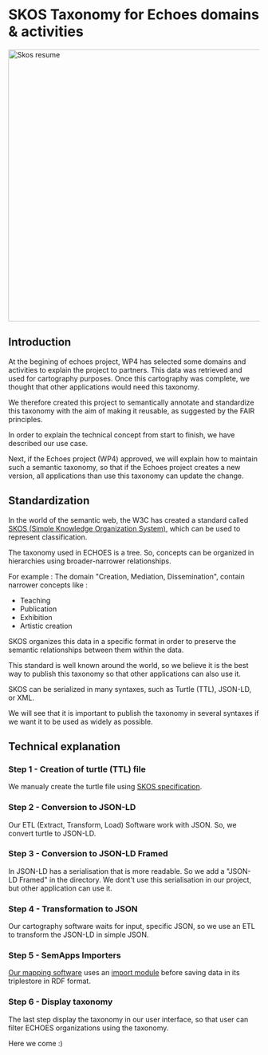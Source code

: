 
# SKOS Taxonomy for Echoes domains & activities

<img width="1881" height="545" alt="Skos resume" src="https://github.com/user-attachments/assets/90a70c00-1513-4fb3-8073-24fdeb1608f1" />

## Introduction
At the begining of echoes project, WP4 has selected some domains and activities to explain the project to partners.
This data was retrieved and used for cartography purposes.
Once this cartography was complete, we thought that other applications would need this taxonomy.

We therefore created this project to semantically annotate and standardize this taxonomy with the aim of making it reusable, as suggested by the FAIR principles.

In order to explain the technical concept from start to finish, we have described our use case.

Next, if the Echoes project (WP4) approved, we will explain how to maintain such a semantic taxonomy, so that if the Echoes project creates a new version, all applications than use this taxonomy can update the change.

## Standardization
In the world of the semantic web, the W3C has created a standard called [SKOS (Simple Knowledge Organization System)](https://en.wikipedia.org/wiki/Simple_Knowledge_Organization_System), which can be used to represent classification.

The taxonomy used in ECHOES is a tree. So, concepts can be organized in hierarchies using broader-narrower relationships.

For example : 
The domain "Creation, Mediation, Dissemination", contain narrower concepts like :
* Teaching
* Publication
* Exhibition
* Artistic creation

SKOS organizes this data in a specific format in order to preserve the semantic relationships between them within the data.

This standard is well known around the world, so we believe it is the best way to publish this taxonomy so that other applications can also use it.

SKOS can be serialized in many syntaxes, such as Turtle (TTL), JSON-LD, or XML.

We will see that it is important to publish the taxonomy in several syntaxes if we want it to be used as widely as possible.

## Technical explanation

### Step 1 - Creation of turtle (TTL) file

We manualy create the turtle file using [SKOS specification](https://www.w3.org/TR/skos-reference/).

### Step 2 - Conversion to JSON-LD

Our ETL (Extract, Transform, Load) Software work with JSON. So, we convert turtle to JSON-LD.

### Step 3 - Conversion to JSON-LD Framed

In JSON-LD has a serialisation that is more readable. So we add a "JSON-LD Framed" in the directory.
We dont't use this serialisation in our project, but other application can use it.

### Step 4 - Transformation to JSON

Our cartography software waits for input, specific JSON, so we use an ETL to transform the JSON-LD in simple JSON.

### Step 5 - SemApps Importers

[Our mapping software](https://semapps.org) uses an [import module](https://semapps.org/docs/middleware/importer/) before saving data in its triplestore in RDF format.

### Step 6 - Display taxonomy

The last step display the taxonomy in our user interface, so that user can filter ECHOES organizations using the taxonomy.

Here we come :)